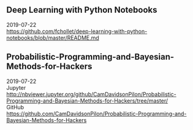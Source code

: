   
## Deep Learning with Python Notebooks
2019-07-22  
https://github.com/fchollet/deep-learning-with-python-notebooks/blob/master/README.md  
  
## Probabilistic-Programming-and-Bayesian-Methods-for-Hackers  
2019-07-22  
Jupyter  
http://nbviewer.jupyter.org/github/CamDavidsonPilon/Probabilistic-Programming-and-Bayesian-Methods-for-Hackers/tree/master/  
GitHub  
https://github.com/CamDavidsonPilon/Probabilistic-Programming-and-Bayesian-Methods-for-Hackers  
